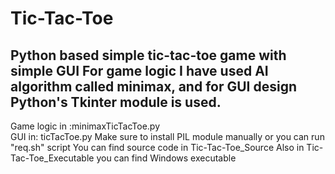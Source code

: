 # Tic-Tac-Toe
Python based simple tic-tac-toe game with simple GUI
For game logic I have used AI algorithm called minimax, and for GUI design Python's Tkinter module is used.
---------------------------------------------------------------------------------------------------------------------------------------------------------------------
Game logic in :minimaxTicTacToe.py<br>
GUI in: ticTacToe.py
Make sure to install PIL module manually or you can run "req.sh" script
You can find source code in Tic-Tac-Toe_Source
Also in Tic-Tac-Toe_Executable you can find Windows executable

